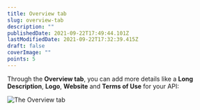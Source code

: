 ```yaml
---
title: Overview tab
slug: overview-tab
description: ""
publishedDate: 2021-09-22T17:49:44.101Z
lastModifiedDate: 2021-09-22T17:32:39.415Z
draft: false
coverImage: ""
points: 5
---
```


Through the **Overview tab**, you can add more details like a **Long Description**, **Logo**, **Website** and **Terms of Use** for your API:

![The Overview tab](rapidapi-hub-provider/images/image4.png)
